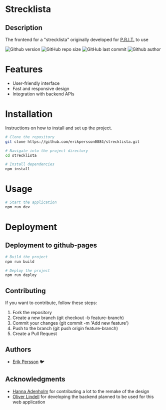 # Strecklista

## Description 

The frontend for a "strecklista" originally developed for <a href="https://prit.chalmers.it/">P.R.I.T.</a> to use

![Github version](https://img.shields.io/badge/version-0.0.0-darkblue?style=flat-square)
![GitHub repo size](https://img.shields.io/github/repo-size/erikpersson0884/strecklista?color=blue&style=flat-square)
![GitHub last commit](https://img.shields.io/github/last-commit/erikpersson0884/strecklista?color=darkgreen&style=flat-square) 
<a style="text-decoration: none !important; display:inline;" href="https://github.com/erikpersson0884">![Github author](https://img.shields.io/badge/Author-erikpersson0884-darkred?style=flat-square)</a>



# Features
- User-friendly interface
- Fast and responsive design
- Integration with backend APIs

# Installation
Instructions on how to install and set up the project.

```sh
# Clone the repository
git clone https://github.com/erikpersson0884/strecklista.git

# Navigate into the project directory
cd strecklista

# Install dependencies
npm install

```

# Usage

```sh
# Start the application
npm run dev

```

# Deployment

## Deployment to github-pages

```sh
# Build the project
npm run build

# Deploy the project
npm run deploy
```


<!-- # Configuration
Any necessary environment variables or configuration steps. -->


## Contributing

If you want to contribute, follow these steps:

1. Fork the repository
2. Create a new branch (git checkout -b feature-branch)
3. Commit your changes (git commit -m 'Add new feature')
4. Push to the branch (git push origin feature-branch)
5. Create a Pull Request

<!-- ## Licence -->

## Authors 
- <a href="https://erikpersson0884.github.io/portfolio">Erik Persson</a> 🐦

## Acknowledgments
- <a href="https://github.com/Adenholm">Hanna Adenholm</a> for contributing a lot to the remake of the design
- <a href="https://github.com/olillin">Oliver Lindell</a> for developing the backend planned to be used for this web application

